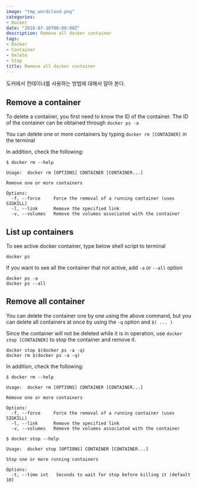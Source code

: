 ```yaml
---
image: "tmp_wordcloud.png"
categories:
- Docker
date: "2018-07-10T00:00:00Z"
description: Remove all docker container
tags:
- Docker
- Container
- Delete
- Stop
title: Remove all docker container
---
```


도커에서 컨테이너를 사용하는 방법에 대해서 알아 본다.

## Remove a container
To delete a container, you first need to know the ID of the container. The ID of the container can be obtained through ```docker ps -a```

You can delete one or more containers by typing ```docker rm [CONTAINER]``` in the terminal

In addition, check the following:
```
$ docker rm --help

Usage:	docker rm [OPTIONS] CONTAINER [CONTAINER...]

Remove one or more containers

Options:
  -f, --force     Force the removal of a running container (uses SIGKILL)
  -l, --link      Remove the specified link
  -v, --volumes   Remove the volumes associated with the container
```

## List up containers
To see active docker container, type below shell script to terminal
```
docker ps
```

If you want to see all the container that not active, add ```-a``` or ```--all``` option
```
docker ps -a
docker ps --all
```

## Remove all container
You can delete the container one by one using the above command, but you can delete all containers at once by using the ```-q``` option and ```$( ... )```

Since the container will not be deleted while it is in operation, use ```docker stop [CONTAINER]``` to stop the container and remove it.
```
docker stop $(docker ps -a -q)
docker rm $(docker ps -a -q)
```

In addition, check the following:
```
$ docker rm --help

Usage:	docker rm [OPTIONS] CONTAINER [CONTAINER...]

Remove one or more containers

Options:
  -f, --force     Force the removal of a running container (uses SIGKILL)
  -l, --link      Remove the specified link
  -v, --volumes   Remove the volumes associated with the container
```
```
$ docker stop --help

Usage:	docker stop [OPTIONS] CONTAINER [CONTAINER...]

Stop one or more running containers

Options:
  -t, --time int   Seconds to wait for stop before killing it (default 10)
```
